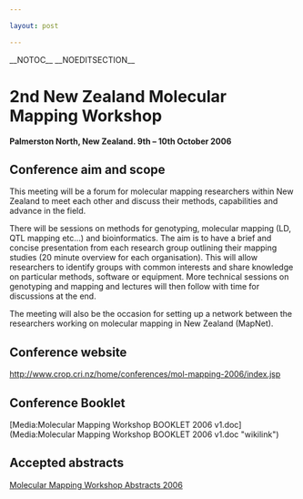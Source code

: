 ```yaml
---

layout: post

---
```


\_\_NOTOC\_\_ \_\_NOEDITSECTION\_\_

# 2nd New Zealand Molecular Mapping Workshop

**Palmerston North, New Zealand. 9th – 10th October 2006**

## Conference aim and scope

This meeting will be a forum for molecular mapping researchers within New Zealand to meet each other and discuss their methods, capabilities and advance in the field.

There will be sessions on methods for genotyping, molecular mapping (LD, QTL mapping etc…) and bioinformatics. The aim is to have a brief and concise presentation from each research group outlining their mapping studies (20 minute overview for each organisation). This will allow researchers to identify groups with common interests and share knowledge on particular methods, software or equipment. More technical sessions on genotyping and mapping and lectures will then follow with time for discussions at the end.

The meeting will also be the occasion for setting up a network between the researchers working on molecular mapping in New Zealand (MapNet).

## Conference website

<http://www.crop.cri.nz/home/conferences/mol-mapping-2006/index.jsp>

## Conference Booklet

[Media:Molecular Mapping Workshop BOOKLET 2006 v1.doc](Media:Molecular Mapping Workshop BOOKLET 2006 v1.doc "wikilink")

## Accepted abstracts

[Molecular Mapping Workshop Abstracts 2006](Molecular_Mapping_Workshop_Abstracts_2006 "wikilink")

